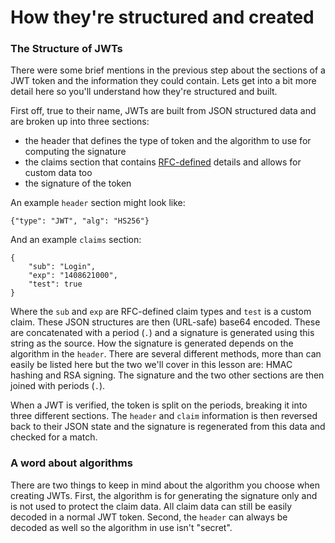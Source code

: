 # How they're structured and created

### The Structure of JWTs

There were some brief mentions in the previous step about the sections of a JWT token and the information they could contain. Lets get into a bit more detail here so you'll understand how they're structured and built.

First off, true to their name, JWTs are built from JSON structured data and are broken up into three sections:

- the header that defines the type of token and the algorithm to use for computing the signature
- the claims section that contains [RFC-defined](https://tools.ietf.org/html/rfc7519#section-4) details and allows for custom data too
- the signature of the token

An example `header` section might look like:

```
{"type": "JWT", "alg": "HS256"}
```

And an example `claims` section:

```
{
    "sub": "Login",
    "exp": "1408621000",
    "test": true
}
```

Where the `sub` and `exp` are RFC-defined claim types and `test` is a custom claim. These JSON structures are then (URL-safe) base64 encoded. These are concatenated with a period (`.`) and a signature is generated using this string as the source. How the signature is generated depends on the algorithm in the `header`. There are several different methods, more than can easily be listed here but the two we'll cover in this lesson are: HMAC hashing and RSA signing. The signature and the two other sections are then joined with periods (`.`).

When a JWT is verified, the token is split on the periods, breaking it into three different sections. The `header` and `claim` information is then reversed back to their JSON state and the signature is regenerated from this data and checked for a match.

### A word about algorithms

There are two things to keep in mind about the algorithm you choose when creating JWTs. First, the algorithm is for generating the signature only and is not used to protect the claim data. All claim data can still be easily decoded in a normal JWT token. Second, the `header` can always be decoded as well so the algorithm in use isn't "secret".
